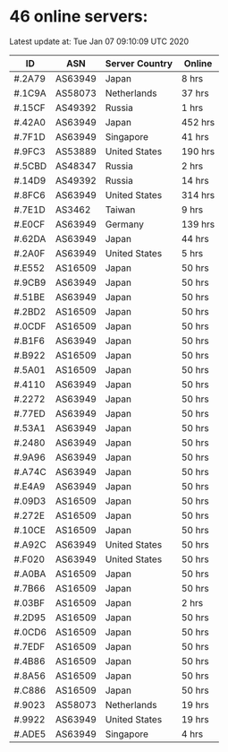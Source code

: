 # 46 online servers:

Latest update at: Tue Jan 07 09:10:09 UTC 2020

| ID | ASN | Server Country | Online |
| -- | --- | -------------- | ------ |
| #.2A79 | AS63949 | Japan | 8 hrs |
| #.1C9A | AS58073 | Netherlands | 37 hrs |
| #.15CF | AS49392 | Russia | 1 hrs |
| #.42A0 | AS63949 | Japan | 452 hrs |
| #.7F1D | AS63949 | Singapore | 41 hrs |
| #.9FC3 | AS53889 | United States | 190 hrs |
| #.5CBD | AS48347 | Russia | 2 hrs |
| #.14D9 | AS49392 | Russia | 14 hrs |
| #.8FC6 | AS63949 | United States | 314 hrs |
| #.7E1D | AS3462 | Taiwan | 9 hrs |
| #.E0CF | AS63949 | Germany | 139 hrs |
| #.62DA | AS63949 | Japan | 44 hrs |
| #.2A0F | AS63949 | United States | 5 hrs |
| #.E552 | AS16509 | Japan | 50 hrs |
| #.9CB9 | AS63949 | Japan | 50 hrs |
| #.51BE | AS63949 | Japan | 50 hrs |
| #.2BD2 | AS16509 | Japan | 50 hrs |
| #.0CDF | AS16509 | Japan | 50 hrs |
| #.B1F6 | AS63949 | Japan | 50 hrs |
| #.B922 | AS16509 | Japan | 50 hrs |
| #.5A01 | AS16509 | Japan | 50 hrs |
| #.4110 | AS63949 | Japan | 50 hrs |
| #.2272 | AS63949 | Japan | 50 hrs |
| #.77ED | AS63949 | Japan | 50 hrs |
| #.53A1 | AS63949 | Japan | 50 hrs |
| #.2480 | AS63949 | Japan | 50 hrs |
| #.9A96 | AS63949 | Japan | 50 hrs |
| #.A74C | AS63949 | Japan | 50 hrs |
| #.E4A9 | AS63949 | Japan | 50 hrs |
| #.09D3 | AS16509 | Japan | 50 hrs |
| #.272E | AS16509 | Japan | 50 hrs |
| #.10CE | AS16509 | Japan | 50 hrs |
| #.A92C | AS63949 | United States | 50 hrs |
| #.F020 | AS63949 | United States | 50 hrs |
| #.A0BA | AS16509 | Japan | 50 hrs |
| #.7B66 | AS16509 | Japan | 50 hrs |
| #.03BF | AS16509 | Japan | 2 hrs |
| #.2D95 | AS16509 | Japan | 50 hrs |
| #.0CD6 | AS16509 | Japan | 50 hrs |
| #.7EDF | AS16509 | Japan | 50 hrs |
| #.4B86 | AS16509 | Japan | 50 hrs |
| #.8A56 | AS16509 | Japan | 50 hrs |
| #.C886 | AS16509 | Japan | 50 hrs |
| #.9023 | AS58073 | Netherlands | 19 hrs |
| #.9922 | AS63949 | United States | 19 hrs |
| #.ADE5 | AS63949 | Singapore | 4 hrs |

